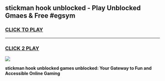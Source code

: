 
## stickman hook unblocked - Play Unblocked Gmaes & Free #egsym
<h3>
<a href="https://news.freeplayer.one?title=stickman_hook_unblocked&ref=03M">CLICK TO PLAY</a></h3>
<hr>

<h3>
<a href="https://news.freeplayer.one?title=stickman_hook_unblocked&ref=03M">CLICK 2 PLAY</a>
  
</h3>

<a href="https://news.freeplayer.one?title=stickman_hook_unblocked&ref=03M"><img src="https://clearcache.store/games.png"></a>


**stickman hook unblocked games unblocked: Your Gateway to Fun and Accessible Online Gaming**
